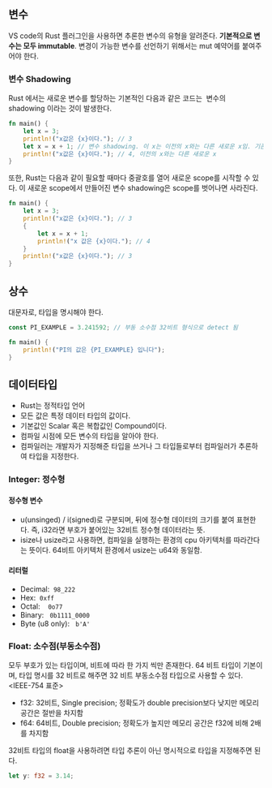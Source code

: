 ## 변수
VS code의 Rust 플러그인을 사용하면 추론한 변수의 유형을 알려준다.
**기본적으로 변수는 모두 immutable**. 변경이 가능한 변수를 선언하기 위해서는 mut 예약어를 붙여주어야 한다.
### 변수 Shadowing
Rust 에서는 새로운 변수를 할당하는 기본적인 다음과 같은 코드는  변수의 shadowing 이라는 것이 발생한다.

```rust
fn main() {
    let x = 3;
    println!("x값은 {x}이다."); // 3
    let x = x + 1; // 변수 shadowing. 이 x는 이전의 x와는 다른 새로운 x임. 기존 x는 shadowing되어 가려진다.
    println!("x값은 {x}이다."); // 4, 이전의 x와는 다른 새로운 x
}

```

또한, Rust는 다음과 같이 필요할 때마다 중괄호를 열어 새로운 scope를 시작할 수 있다. 이 새로운 scope에서 만들어진 변수 shadowing은 scope를 벗어나면 사라진다.

```Rust
fn main() {
    let x = 3;
    println!("x값은 {x}이다."); // 3
    {
        let x = x + 1;
        println!("x 값은 {x}이다."); // 4
    }
    println!("x값은 {x}이다."); // 3
}
```

## 상수
대문자로, 타입을 명시해야 한다.
```rust
const PI_EXAMPLE = 3.241592; // 부동 소수점 32비트 형식으로 detect 됨

fn main() {
	println!("PI의 값은 {PI_EXAMPLE} 입니다");
}
```

## 데이터타입
- Rust는 정적타입 언어
- 모든 값은 특정 데이터 타입의 값이다.
- 기본값인 Scalar 혹은 복합값인 Compound이다.
- 컴파일 시점에 모든 변수의 타입을 알아야 한다.
- 컴파일러는 개발자가 지정해준 타입을 쓰거나 그 타입들로부터 컴파일러가 추론하여 타입을 지정한다.
### Integer: 정수형
#### 정수형 변수
- u(unsinged) / i(signed)로 구분되며, 뒤에 정수형 데이터의 크기를 붙여 표현한다. 즉, i32라면 부호가 붙어있는 32비트 정수형 데이터라는 뜻.
- isize나 usize라고 사용하면, 컴파일을 실행하는 환경의 cpu 아키텍처를 따라간다는 뜻이다. 64비트 아키텍처 환경에서 usize는 u64와 동일함.
#### 리터럴
- Decimal:  `98_222`
- Hex:  `0xff`
- Octal:    `0o77`
- Binary:   `0b1111_0000`
- Byte (u8 only):   `b'A'`

### Float: 소수점(부동소수점)
모두 부호가 있는 타입이며, 비트에 따라 한 가지 씩만 존재한다. 64 비트 타입이 기본이며, 타입 명시를 32 비트로 해주면 32 비트 부동소수점 타입으로 사용할 수 있다. <IEEE-754 표준>
- f32: 32비트, Single precision; 정확도가 double precision보다 낮지만 메모리 공간은 절반을 차지함
- f64: 64비트, Double precision; 정확도가 높지만 메모리 공간은 f32에 비해 2배를 차지함

32비트 타입의 float을 사용하려면 타입 추론이 아닌 명시적으로 타입을 지정해주면 된다.
```rust
let y: f32 = 3.14;
```
